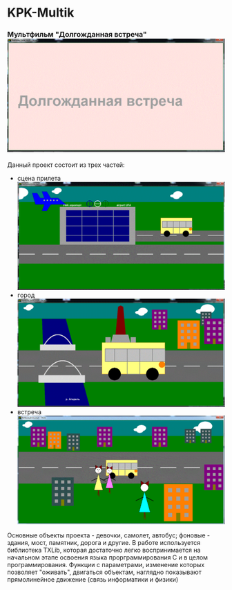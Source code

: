 # KPK-Multik
### Мультфильм "Долгожданная встреча" ![](https://github.com/Nielra/KPK-Multik/blob/main/Название.gif?raw=true)
Данный проект состоит из трех частей: 

 * сцена прилета ![](https://github.com/Nielra/KPK-Multik/blob/main/Arrival.gif?raw=true)
 * город ![](https://github.com/Nielra/KPK-Multik/blob/main/City.gif?raw=true)
 * встреча ![](https://github.com/Nielra/KPK-Multik/blob/main/Meet.gif?raw=true)

Основные объекты проекта - девочки, самолет, автобус; фоновые - здания, мост, памятник, дорога и другие.
В работе используется библиотека TXLib, которая достаточно легко воспринимается на начальном этапе освоения языка прорграммирования С и в целом программирования. 
Функции с параметрами, изменение которых позволяет "оживать", двигаться объектам, наглядно показывают прямолинейное движение (связь информатики и физики)
